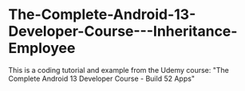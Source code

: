 # The-Complete-Android-13-Developer-Course---Inheritance-Employee
This is a coding tutorial and example from the Udemy course: "The Complete Android 13 Developer Course - Build 52 Apps"
